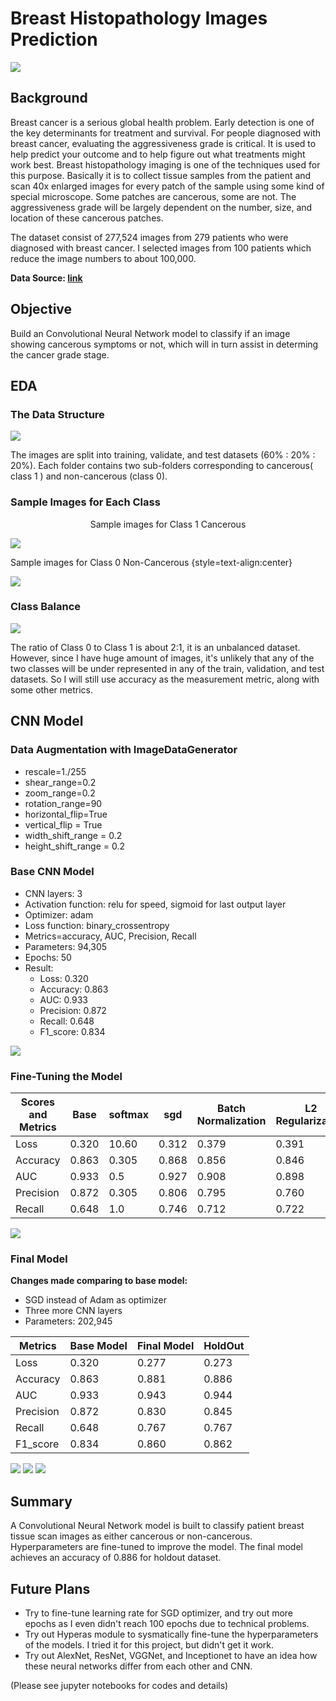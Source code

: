 # **Breast Histopathology Images Prediction**

![](images/bc.jpg)

## **Background**

Breast cancer is a serious global health problem. Early detection is one of the key determinants for treatment and survival. For people diagnosed with breast cancer, evaluating the aggressiveness grade is critical. It is used to help predict your outcome and to help figure out what treatments might work best. Breast histopathology imaging is one of the techniques used for this purpose. Basically it is to collect tissue samples from the patient and scan 40x enlarged images for every patch of the sample using some kind of special microscope. Some patches are cancerous, some are not. The aggressiveness grade will be largely dependent on the number, size, and location of these cancerous patches. 

The dataset consist of 277,524 images from 279 patients who were diagnosed with breast cancer. I selected images from 100 patients which reduce the image numbers to about 100,000. 

**Data Source: [link](https://www.kaggle.com/paultimothymooney/breast-histopathology-images)**
<br>

## **Objective**

Build an Convolutional Neural Network model to classify if an image showing cancerous symptoms or not, which will in turn assist in determing the cancer grade stage.

## **EDA**

### **The Data Structure**

![](images/DataStructure.jpg)

The images are split into training, validate, and test datasets (60% : 20% : 20%). Each folder contains two sub-folders corresponding to cancerous( class 1 ) and non-cancerous (class 0).

### **Sample Images for Each Class**

<p align="center">Sample images for Class 1 Cancerous</p>

![](images/class1.jpg)

Sample images for Class 0 Non-Cancerous {style=text-align:center}

![](images/class0.jpg)

### **Class Balance**
![](images/class.jpg)

The ratio of Class 0 to Class 1 is about 2:1, it is an unbalanced dataset. However, since I have huge amount of images, it's unlikely that any of the two  classes will be under represented in any of the train, validation, and test datasets. So I will still use accuracy as the measurement metric, along with some other metrics. 

## **CNN Model**

### **Data Augmentation with ImageDataGenerator**

* rescale=1./255
* shear_range=0.2
* zoom_range=0.2
* rotation_range=90
* horizontal_flip=True
* vertical_flip = True
* width_shift_range = 0.2
* height_shift_range = 0.2

### **Base CNN Model**

* CNN layers: 3
* Activation function: relu for speed, sigmoid for last output layer
* Optimizer: adam
* Loss function: binary_crossentropy
* Metrics=accuracy, AUC, Precision, Recall
* Parameters: 94,305
* Epochs: 50
* Result: 
    * Loss: 0.320
    * Accuracy: 0.863
    * AUC: 0.933
    * Precision: 0.872
    * Recall: 0.648
    * F1_score: 0.834

![](images/base_model.jpg)

### **Fine-Tuning the Model**

Scores and Metrics | Base | softmax | sgd | Batch Normalization | L2 Regularization | lr 0.01 | lr 0.0005 | lr 0.0001
------------ | ------------- | ------------- | ------------- | ------------- | ------------- | ------------- | ------------- | ------------- 
Loss | 0.320 | 10.60 | 0.312 | 0.379 | 0.391 | 0.605 | 0.326 | 0.327
Accuracy | 0.863 | 0.305 | 0.868 | 0.856 | 0.846 | 0.707 | 0.858 | 0.858
AUC | 0.933 | 0.5 | 0.927 | 0.908 | 0.898 | 0.5 | 0.929 | 0.923
Precision | 0.872 | 0.305 | 0.806 | 0.795 | 0.760 | 0 | 0.757 | 0.804 | 
Recall | 0.648 | 1.0 | 0.746 | 0.712 | 0.722 | 0 | 0.808 | 0.726 |

![](images/sgd.jpg)

### **Final Model**

**Changes made comparing to base model:**

* SGD instead of Adam as optimizer
* Three more CNN layers
* Parameters: 202,945

Metrics | Base Model | Final Model | HoldOut
------------ | ------------- | ------------- | -------------
Loss | 0.320 | 0.277 | 0.273
Accuracy | 0.863 | 0.881 | 0.886
AUC  | 0.933 | 0.943 | 0.944
Precision | 0.872 | 0.830 | 0.845
Recall | 0.648 | 0.767 | 0.767
F1_score  | 0.834 | 0.860 | 0.862

![](images/more2.jpg)
![](images/final_cf_matrix.jpg)
![](images/roc.jpg)

## Summary

A Convolutional Neural Network model is built to classify patient breast tissue scan images as either cancerous or non-cancerous. Hyperparameters are fine-tuned to improve the model. The final model achieves an accuracy of 0.886 for holdout dataset.

## Future Plans

* Try to fine-tune learning rate for SGD optimizer, and try out more epochs as I even didn't reach 100 epochs due to technical problems.
* Try out Hyperas module to sysmatically fine-tune the hyperparameters of the models. I tried it for this project, but didn't get it work.
* Try out AlexNet, ResNet, VGGNet, and Inceptionet to have an idea how these neural networks differ from each other and CNN.

(Please see jupyter notebooks for codes and details)
